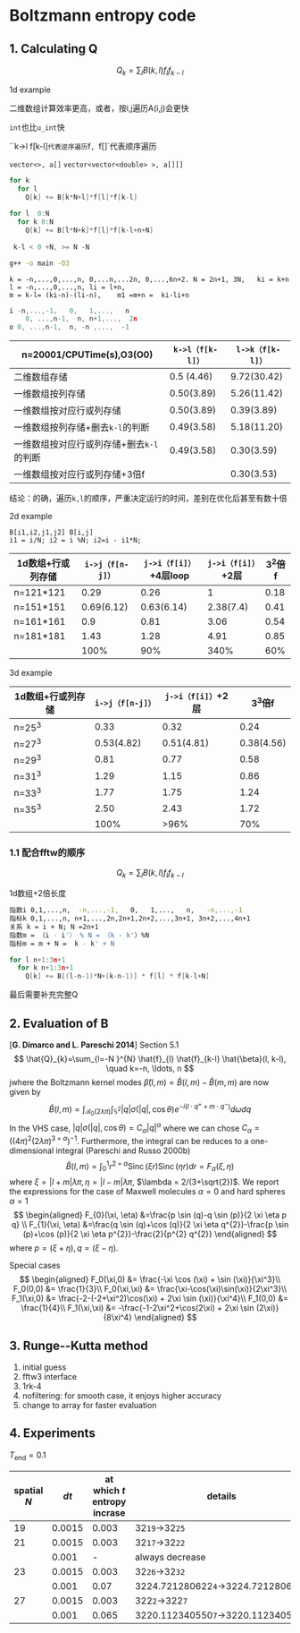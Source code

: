 # Boltzmann entropy code

## 1. Calculating Q

$$
Q_k = \sum_l B(k,l) f_l f_{k-l}
$$



1d example

二维数组计算效率更高，或者，按i,j遍历A(i,j)会更快

`int`也比`u_int`快

``k->l f[k-l]`代表逆序遍历`f`, `f[]`代表顺序遍历

`vector<>, a[]` `vector<vector<double> >, a[][]` 

```cpp
for k
  for l
    Q[k] += B[k*N+l]*f[l]*f[k-l]
    
for l  0:N
  for k 0:N
    Q[k] += B[l*N+k]*f[l]*f[k-l+n+N]
    
 k-l < 0 +N, >= N -N
```

```sh
g++ -o main -O3 
```

```
k = -n,...,0,...,n, 0,...n,...2n, 0,...,6n+2. N = 2n+1, 3N,   ki = k+n
l = -n,...,0,...,n, li = l+n, 
m = k-l= (ki-n)-(li-n),    m1 =m+n =  ki-li+n
```

```cpp
i -n,...,-1,   0,   1,...,   n
	0, ...,n-1,  n, n+1,...,  2n
o 0, ...,n-1,  n, -n ,...,  -1 
```



| n=20001/CPUTime(s),O3(O0)                | `k->l（f[k-l]）` | `l->k（f[k-l]）` |
| ---------------------------------------- | ---------------- | ---------------- |
| 二维数组存储                             | 0.5 (4.46)       | 9.72(30.42)      |
| 一维数组按列存储                         | 0.50(3.89)       | 5.26(11.42)      |
| 一维数组按对应行或列存储                 | 0.50(3.89)       | 0.39(3.89)       |
| 一维数组按列存储+删去`k-l`的判断         | 0.49(3.58)       | 5.18(11.20)      |
| 一维数组按对应行或列存储+删去`k-l`的判断 | 0.49(3.58)       | 0.30(3.59)       |
| 一维数组按对应行或列存储+3倍f            |                  | 0.30(3.53)       |

结论：的确，遍历`k,l`的顺序，严重决定运行的时间，差别在优化后甚至有数十倍

2d example

````
B[i1,i2,j1,j2] B[i,j]
i1 = i/N; i2 = i %N; i2=i - i1*N;
````



| 1d数组+行或列存储 | `i->j（f[n-j]）` | `j->i（f[i]）`+4层loop | `j->i（f[i]）`+2层 | $3^2$倍f |
| ----------------- | ---------------- | ---------------------- | ------------------ | -------- |
| n=121*121         | 0.29             | 0.26                   | 1                  | 0.18     |
| n=151*151         | 0.69(6.12)       | 0.63(6.14)             | 2.38(7.4)          | 0.41     |
| n=161*161         | 0.9              | 0.81                   | 3.06               | 0.54     |
| n=181*181         | 1.43             | 1.28                   | 4.91               | 0.85     |
|                   | 100%             | 90%                    | 340%               | 60%      |



3d example

| 1d数组+行或列存储 | `i->j（f[n-j]）` | `j->i（f[i]）`+2层 | $3^3$倍f   |
| ----------------- | ---------------- | ------------------ | ---------- |
| n=$25^3$          | 0.33             | 0.32               | 0.24       |
| n=$27^3$          | 0.53(4.82)       | 0.51(4.81)         | 0.38(4.56) |
| n=$29^3$          | 0.81             | 0.77               | 0.58       |
| n=$31^3$          | 1.29             | 1.15               | 0.86       |
| n=$33^3$          | 1.77             | 1.75               | 1.24       |
| n=$35^3$          | 2.50             | 2.43               | 1.72       |
|                   | 100%             | >96%               | 70%        |



### 1.1 配合fftw的顺序

$$
Q_k = \sum_l B(k,l) f_l f_{k-l}
$$

1d数组+2倍长度

```sh
指数i 0,1,...,n,  -n,...,-1,   0,   1,...,   n,   -n,...,-1
指标k 0,1,...,n, n+1,...,2n,2n+1,2n+2,...,3n+1, 3n+2,...,4n+1
关系 k = i + N; N =2n+1
指数m = （i - i'） % N = （k - k'）%N
指标m = m + N =  k - k' + N
```

```cpp
for l n+1:3n+1
  for k n+1:3n+1
    Q[k] += B[(l-n-1)*N+(k-n-1)] * f[l] * f[k-l+N]
```
最后需要补充完整Q

## 2. Evaluation of B

[**G. Dimarco and L. Pareschi 2014**] Section 5.1
$$
\hat{Q}_{k}=\sum_{l=-N }^{N} \hat{f}_{l} \hat{f}_{k-l} \hat{\beta}(l, k-l), \quad k=-n, \ldots, n
$$
jwhere the Boltzmann kernel modes $\hat{\beta}(l, m)=\hat{B}(l, m)-\hat{B}(m, m)$ are now given by 
$$
\hat{B}(l, m)=\int_{\mathcal{B}_{0}(2 \lambda \pi)} \int_{\mathbb{S}^{2}}|q| \sigma(|q|, \cos \theta) e^{-i\left(l \cdot q^{+}+m \cdot q^{-}\right)} d \omega d q
$$
In the VHS case, $|q| \sigma(|q|, \cos \theta)=C_{\alpha}|q|^{\alpha}$ where we can chose $C_{\alpha}=\left((4 \pi)^{2}(2 \lambda \pi)^{3+\alpha}\right)^{-1}$. Furthermore, the integral can be reduces to a one-dimensional integral (Pareschi and Russo 2000b)
$$
\hat{B}(l, m)=\int_{0}^{1} r^{2+\alpha} \operatorname{Sinc}(\xi r) \operatorname{Sinc}(\eta r) d r=F_{\alpha}(\xi, \eta)
$$
where $\xi=|l+m| \lambda \pi, \eta=|l-m| \lambda \pi$, $\lambda = 2/(3+\sqrt{2})$. We report the expressions for the case of Maxwell molecules $\alpha = 0$ and hard spheres $\alpha = 1$
$$
\begin{aligned} F_{0}(\xi, \eta) &=\frac{p \sin (q)-q \sin (p)}{2 \xi \eta p q} \\ F_{1}(\xi, \eta) &=\frac{q \sin (q)+\cos (q)}{2 \xi \eta q^{2}}-\frac{p \sin (p)+\cos (p)}{2 \xi \eta p^{2}}-\frac{2}{p^{2} q^{2}} \end{aligned}
$$
where $p=(\xi+\eta), q=(\xi-\eta)$.

Special cases
$$
\begin{aligned}
F_0(\xi,0) &= \frac{-\xi \cos (\xi) + \sin (\xi)}{\xi^3}\\
F_0(0,0) &= \frac{1}{3}\\
F_0(\xi,\xi) &= \frac{\xi-\cos(\xi)\sin(\xi)}{2\xi^3}\\
F_1(\xi,0)  &= \frac{-2-(-2+\xi^2)\cos(\xi) + 2\xi \sin (\xi)}{\xi^4}\\
F_1(0,0)  &= \frac{1}{4}\\
F_1(\xi,\xi) &= -\frac{-1-2\xi^2+\cos(2\xi) + 2\xi \sin (2\xi)}{8\xi^4}
\end{aligned}
$$



## 3. Runge--Kutta method

1. initial guess
2. fftw3 interface
3. 1rk-4
4. nofiltering: for smooth case, it enjoys higher accuracy
5. change to array for faster evaluation

## 4. Experiments

$T_\mathrm{end} = 0.1$ 

| spatial $N$ | $dt$   | at which $t$ entropy incrase | details                                 |
| ----------- | ------ | ---------------------------- | --------------------------------------- |
| 19          | 0.0015 | 0.003                        | 32`19`$\to$32`25`                       |
| 21          | 0.0015 | 0.003                        | 32`17`$\to$32`22`                       |
|             | 0.001  | -                            | always decrease                         |
| 23          | 0.0015 | 0.003                        | 32`26`$\to$32`32`                       |
|             | 0.001  | 0.07                         | 3224.721280622`4`$\to$3224.721280622`5` |
| 27          | 0.0015 | 0.003                        | 322`2`$\to$322`7`                       |
|             | 0.001  | 0.065                        | 3220.112340550`7`$\to$3220.112340550`8` |

